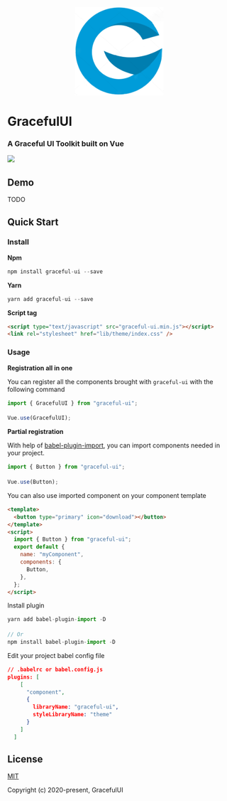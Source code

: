<p align="center">
    <a href="#">
        <img width="200" src="./assets/logo.png">
    </a>
</p>

<h1>
GracefulUI
    <h3>A Graceful UI Toolkit built on Vue</h3>
</h1>

[![](https://circleci.com/gh/chenxiaoyao6228/graceful-ui.svg?style=shield)]()

## Demo

TODO

## Quick Start

### Install

**Npm**

```js
npm install graceful-ui --save
```

**Yarn**

```js
yarn add graceful-ui --save
```

**Script tag**

```html
<script type="text/javascript" src="graceful-ui.min.js"></script>
<link rel="stylesheet" href="lib/theme/index.css" />
```

### Usage

**Registration all in one**

You can register all the components brought with `graceful-ui` with the following command

```js
import { GracefulUI } from "graceful-ui";

Vue.use(GracefulUI);
```

**Partial registration**

With help of [babel-plugin-import](https://www.npmjs.com/package/babel-plugin-component), you can import components needed in your project.

```js
import { Button } from "graceful-ui";

Vue.use(Button);
```

You can also use imported component on your component template

```html
<template>
  <button type="primary" icon="download"></button>
</template>
<script>
  import { Button } from "graceful-ui";
  export default {
    name: "myComponent",
    components: {
      Button,
    },
  };
</script>
```

Install plugin

```js
yarn add babel-plugin-import -D

// Or
npm install babel-plugin-import -D
```

Edit your project babel config file

```json
// .babelrc or babel.config.js
plugins: [
    [
      "component",
      {
        libraryName: "graceful-ui",
        styleLibraryName: "theme"
      }
    ]
  ]
```

## License

[MIT](http://opensource.org/licenses/MIT)

Copyright (c) 2020-present, GracefulUI
